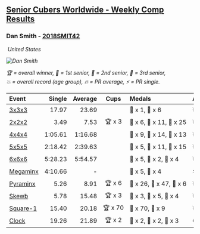 <style>table {white-space: nowrap;}</style>
<link rel="stylesheet" type="text/css" href="/scw-comp/css/flags.css" />

## [Senior Cubers Worldwide - Weekly Comp Results](/scw-comp/results/)
### Dan Smith - [2018SMIT42](https://www.worldcubeassociation.org/persons/2018SMIT42)

<i class="flag flag-US" />&nbsp;United States

![Dan Smith](1570678334.png)

<span style="white-space: nowrap;">🏆 = overall winner</span>, <span style="white-space: nowrap;">🥇 = 1st senior</span>, <span style="white-space: nowrap;">🥈 = 2nd senior</span>, <span style="white-space: nowrap;">🥉 = 3rd senior</span>, <span style="white-space: nowrap;">💥 = overall record (age group)</span>, <span style="white-space: nowrap;">🔥 = PR average</span>, <span style="white-space: nowrap;">⚡ = PR single</span>.

| Event | Single | Average | Cups | Medals | Achievements|
| :-- | --: | --: | :--: | :-- | :-- |
| [3x3x3](333.md) | 17.97 | 23.69 |  | 🥈 x 1, 🥉 x 6 | 💥 x 2, 🔥 x 12, ⚡ x 9 |
| [2x2x2](222.md) | 3.49 | 7.53 | 🏆 x 3 | 🥇 x 6, 🥈 x 11, 🥉 x 25 | 💥 x 4, 🔥 x 4, ⚡ x 7 |
| [4x4x4](444.md) | 1:05.61 | 1:16.68 |  | 🥇 x 9, 🥈 x 14, 🥉 x 13 | 💥 x 1, 🔥 x 11, ⚡ x 6 |
| [5x5x5](555.md) | 2:18.42 | 2:39.63 |  | 🥇 x 5, 🥈 x 11, 🥉 x 15 | 💥 x 1, 🔥 x 2, ⚡ x 3 |
| [6x6x6](666.md) | 5:28.23 | 5:54.57 |  | 🥇 x 5, 🥈 x 2, 🥉 x 4 | 💥 x 1, 🔥 x 1, ⚡ x 1 |
| [Megaminx](minx.md) | 4:10.66 | - |  | 🥈 x 5, 🥉 x 4 | ⚡ x 5 |
| [Pyraminx](pyram.md) | 5.26 | 8.91 | 🏆 x 6 | 🥇 x 26, 🥈 x 47, 🥉 x 6 | 💥 x 6, 🔥 x 4, ⚡ x 3 |
| [Skewb](skewb.md) | 5.78 | 15.48 | 🏆 x 3 | 🥇 x 3, 🥈 x 5, 🥉 x 4 | 💥 x 1, 🔥 x 6, ⚡ x 3 |
| [Square-1](sq1.md) | 15.40 | 20.18 | 🏆 x 70 | 🥇 x 70, 🥈 x 9 | 💥 x 12, 🔥 x 7, ⚡ x 7 |
| [Clock](clock.md) | 19.26 | 21.89 | 🏆 x 2 | 🥇 x 2, 🥈 x 2, 🥉 x 3 | 🔥 x 4, ⚡ x 4 |

<!-- Global site tag (gtag.js) - Google Analytics -->
<script async src="https://www.googletagmanager.com/gtag/js?id=UA-86348435-3"></script>
<script>window.dataLayer = window.dataLayer || []; function gtag() {dataLayer.push(arguments);} gtag('js', new Date()); gtag('config', 'UA-86348435-3');</script>
